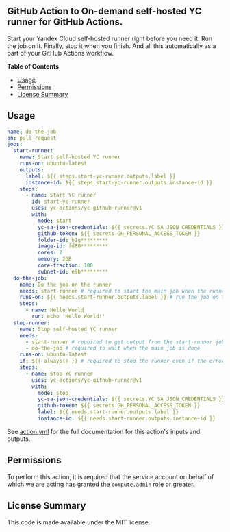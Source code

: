 ## GitHub Action to On-demand self-hosted YC runner for GitHub Actions.

Start your Yandex Cloud self-hosted runner right before you need it. Run the job on it. Finally, stop it when you
finish. And all this automatically as a part of your GitHub Actions workflow.

**Table of Contents**

<!-- toc -->

- [Usage](#usage)
- [Permissions](#permissions)
- [License Summary](#license-summary)

<!-- tocstop -->

## Usage

```yaml
name: do-the-job
on: pull_request
jobs:
  start-runner:
    name: Start self-hosted YC runner
    runs-on: ubuntu-latest
    outputs:
      label: ${{ steps.start-yc-runner.outputs.label }}
      instance-id: ${{ steps.start-yc-runner.outputs.instance-id }}
    steps:
      - name: Start YC runner
        id: start-yc-runner
        uses: yc-actions/yc-github-runner@v1
        with:
          mode: start
          yc-sa-json-credentials: ${{ secrets.YC_SA_JSON_CREDENTIALS }}
          github-token: ${{ secrets.GH_PERSONAL_ACCESS_TOKEN }}
          folder-id: b1g*********
          image-id: fd80*********
          cores: 2
          memory: 2GB
          core-fraction: 100
          subnet-id: e9b*********
  do-the-job:
    name: Do the job on the runner
    needs: start-runner # required to start the main job when the runner is ready
    runs-on: ${{ needs.start-runner.outputs.label }} # run the job on the newly created runner
    steps:
      - name: Hello World
        run: echo 'Hello World!'
  stop-runner:
    name: Stop self-hosted YC runner
    needs:
      - start-runner # required to get output from the start-runner job
      - do-the-job # required to wait when the main job is done
    runs-on: ubuntu-latest
    if: ${{ always() }} # required to stop the runner even if the error happened in the previous jobs
    steps:
      - name: Stop YC runner
        uses: yc-actions/yc-github-runner@v1
        with:
          mode: stop
          yc-sa-json-credentials: ${{ secrets.YC_SA_JSON_CREDENTIALS }}
          github-token: ${{ secrets.GH_PERSONAL_ACCESS_TOKEN }}
          label: ${{ needs.start-runner.outputs.label }}
          instance-id: ${{ needs.start-runner.outputs.instance-id }}
```

See [action.yml](action.yml) for the full documentation for this action's inputs and outputs.

## Permissions

To perform this action, it is required that the service account on behalf of which we are acting has granted
the `compute.admin` role or greater.

## License Summary

This code is made available under the MIT license.
